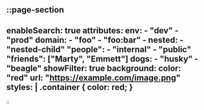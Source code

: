 ::page-section
---
enableSearch: true
attributes:
  env:
    - "dev"
    - "prod"
    domain:
      - "foo"
      - "foo:bar"
      - nested:
          - "nested-child"
  "people":
    - "internal"
    - "public"
  "friends": ["Marty", "Emmett"]
  dogs:
    - "husky"
    - "beagle"
showFilter: true
background:
  color: "red"
  url: "https://example.com/image.png"
styles: |
  .container {
    color: red;
  }
---
::
